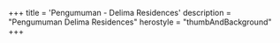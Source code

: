+++
title = 'Pengumuman - Delima Residences'
description = "Pengumuman Delima Residences"
herostyle = "thumbAndBackground"
+++